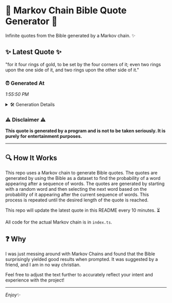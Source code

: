 # 📖 Markov Chain Bible Quote Generator 📖

Infinite quotes from the Bible generated by a Markov chain. ✨

## ✨ Latest Quote ✨
"for it four rings of gold, to be set by the four corners of it; even two rings upon the one side of it, and two rings upon the other side of it."

### ⏰ Generated At
*1:55:50 PM*

<details>
    <summary>🛠️ Generation Details</summary>
    <p>
        <strong>🌱 Seed:</strong> for<br>
        <strong>🔄 Iterations:</strong> 32<br>
        <strong>📜 Context History:</strong><br>[ for ]: it<br>[ for, it ]: four<br>[ for, it, four ]: rings<br>[ for, it, four, rings ]: of<br>[ for, it, four, rings, of ]: gold,<br>[ for, it, four, rings, of, gold, ]: to<br>[ it, four, rings, of, gold,, to ]: be<br>[ four, rings, of, gold,, to, be ]: set<br>[ rings, of, gold,, to, be, set ]: by<br>[ of, gold,, to, be, set, by ]: the<br>[ gold,, to, be, set, by, the ]: four<br>[ to, be, set, by, the, four ]: corners<br>[ be, set, by, the, four, corners ]: of<br>[ set, by, the, four, corners, of ]: it;<br>[ by, the, four, corners, of, it; ]: even<br>[ the, four, corners, of, it;, even ]: two<br>[ four, corners, of, it;, even, two ]: rings<br>[ corners, of, it;, even, two, rings ]: upon<br>[ of, it;, even, two, rings, upon ]: the<br>[ it;, even, two, rings, upon, the ]: one<br>[ even, two, rings, upon, the, one ]: side<br>[ two, rings, upon, the, one, side ]: of<br>[ rings, upon, the, one, side, of ]: it,<br>[ upon, the, one, side, of, it, ]: and<br>[ the, one, side, of, it,, and ]: two<br>[ one, side, of, it,, and, two ]: rings<br>[ side, of, it,, and, two, rings ]: upon<br>[ of, it,, and, two, rings, upon ]: the<br>[ it,, and, two, rings, upon, the ]: other<br>[ and, two, rings, upon, the, other ]: side<br>[ two, rings, upon, the, other, side ]: of<br>[ rings, upon, the, other, side, of ]: it.<br>
    </p>
</details>

### ⚠️ Disclaimer ⚠️
**This quote is generated by a program and is not to be taken seriously. It is purely for entertainment purposes.**

---

## 🔍 How It Works

This repo uses a Markov chain to generate Bible quotes. The quotes are generated by using the Bible as a dataset to find the probability of a word appearing after a sequence of words. The quotes are generated by starting with a random word and then selecting the next word based on the probability of it appearing after the current sequence of words. This process is repeated until the desired length of the quote is reached.

This repo will update the latest quote in this README every 10 minutes. ⏳

All code for the actual Markov chain is in `index.ts`.

## ❓ Why

I was just messing around with Markov Chains and found that the Bible surprisingly yielded good results when prompted. 
It was suggested by a friend, and I am in no way christian.

Feel free to adjust the text further to accurately reflect your intent and experience with the project!

---

*Enjoy*✨
